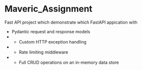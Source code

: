 # Maveric_Assignment
Fast API project which demonstrate which FastAPI appication with 
- Pydantic request and response models 
- - Custom HTTP exception handling 
- - Rate limiting middleware 
- - Full CRUD operations on an in-memory data store 
